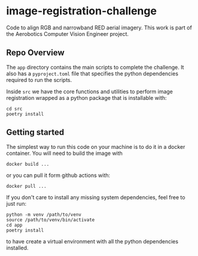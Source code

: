 # image-registration-challenge
Code to align RGB and narrowband RED aerial imagery. This work is part of the Aerobotics Computer Vision Engineer project.

## Repo Overview

The `app` directory contains the main scripts to complete the challenge.
It also has a `pyproject.toml` file that specifies the python dependencies required to run the scripts.

Inside `src` we have the core functions and utilities to perform image registration wrapped as a python package that is installable with:

```
cd src
poetry install 
```

## Getting started

The simplest way to run this code on your machine is to do it in a docker container.
You will need to build the image with
```
docker build ...
```

or you can pull it form github actions with:

```
docker pull ...
```

If you don't care to install any missing system dependencies, feel free to just run:
```
python -m venv /path/to/venv
source /path/to/venv/bin/activate
cd app
poetry install
```
to have create a virtual environment with all the python dependencies installed.